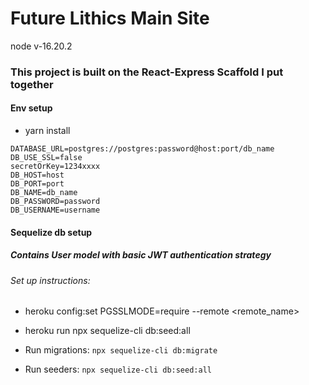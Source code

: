 # Future Lithics Main Site

node v-16.20.2

### This project is built on the React-Express Scaffold I put together

#### Env setup

- yarn install

```
DATABASE_URL=postgres://postgres:password@host:port/db_name
DB_USE_SSL=false
secretOrKey=1234xxxx
DB_HOST=host
DB_PORT=port
DB_NAME=db_name
DB_PASSWORD=password 
DB_USERNAME=username
```

#### Sequelize db setup
  
##### Contains User model with basic JWT authentication strategy

###### Set up instructions:

- heroku config:set PGSSLMODE=require --remote <remote_name>

- heroku run npx sequelize-cli db:seed:all

- Run migrations: `npx sequelize-cli db:migrate`

- Run seeders: `npx sequelize-cli db:seed:all`